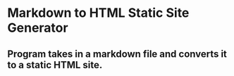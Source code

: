 # Markdown to HTML Static Site Generator

## Program takes in a markdown file and converts it to a static HTML site.
